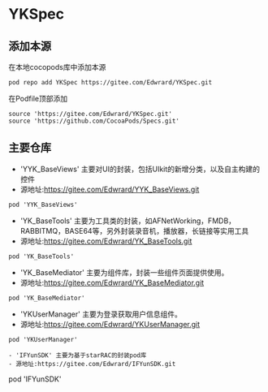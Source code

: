 # YKSpec

## 添加本源
在本地cocopods库中添加本源

```
pod repo add YKSpec https://gitee.com/Edwrard/YKSpec.git
```


在Podfile顶部添加

```
source 'https://gitee.com/Edwrard/YKSpec.git'
source 'https://github.com/CocoaPods/Specs.git'
```

## 主要仓库

- 'YYK_BaseViews'   主要对UI的封装，包括UIkit的新增分类，以及自主构建的控件
- 源地址:https://gitee.com/Edwrard/YYK_BaseViews.git

```
pod 'YYK_BaseViews'
```

- 'YK_BaseTools'    主要为工具类的封装，如AFNetWorking，FMDB，RABBITMQ，BASE64等，另外封装录音机，播放器，长链接等实用工具
- 源地址:https://gitee.com/Edwrard/YK_BaseTools.git
```
pod 'YK_BaseTools'
```
- 'YK_BaseMediator' 主要为组件库，封装一些组件页面提供使用。
- 源地址:https://gitee.com/Edwrard/YK_BaseMediator.git
```
pod 'YK_BaseMediator'
```
- 'YKUserManager' 主要为登录获取用户信息组件。
- 源地址:https://gitee.com/Edwrard/YKUserManager.git
```
pod 'YKUserManager'
```
```
- 'IFYunSDK' 主要为基于starRAC的封装pod库
- 源地址:https://gitee.com/Edwrard/IFYunSDK.git
```
pod 'IFYunSDK'
```

